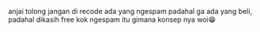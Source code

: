 anjai tolong jangan di recode ada yang ngespam padahal ga ada yang beli, padahal dikasih free kok ngespam itu gimana konsep nya woi😁

